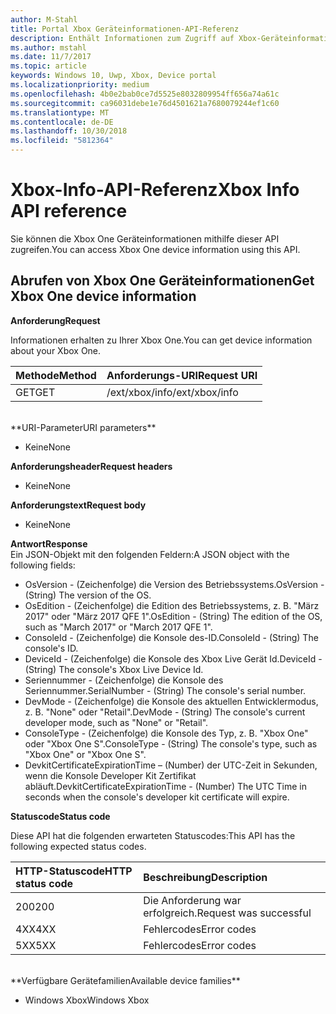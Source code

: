 ```yaml
---
author: M-Stahl
title: Portal Xbox Geräteinformationen-API-Referenz
description: Enthält Informationen zum Zugriff auf Xbox-Geräteinformationen.
ms.author: mstahl
ms.date: 11/7/2017
ms.topic: article
keywords: Windows 10, Uwp, Xbox, Device portal
ms.localizationpriority: medium
ms.openlocfilehash: 4b0e2bab0ce7d5525e8032809954ff656a74a61c
ms.sourcegitcommit: ca96031debe1e76d4501621a7680079244ef1c60
ms.translationtype: MT
ms.contentlocale: de-DE
ms.lasthandoff: 10/30/2018
ms.locfileid: "5812364"
---
```

# <a name="xbox-info-api-reference"></a><span data-ttu-id="e804a-104">Xbox-Info-API-Referenz</span><span class="sxs-lookup"><span data-stu-id="e804a-104">Xbox Info API reference</span></span>   
<span data-ttu-id="e804a-105">Sie können die Xbox One Geräteinformationen mithilfe dieser API zugreifen.</span><span class="sxs-lookup"><span data-stu-id="e804a-105">You can access Xbox One device information using this API.</span></span>

## <a name="get-xbox-one-device-information"></a><span data-ttu-id="e804a-106">Abrufen von Xbox One Geräteinformationen</span><span class="sxs-lookup"><span data-stu-id="e804a-106">Get Xbox One device information</span></span>

**<span data-ttu-id="e804a-107">Anforderung</span><span class="sxs-lookup"><span data-stu-id="e804a-107">Request</span></span>**

<span data-ttu-id="e804a-108">Informationen erhalten zu Ihrer Xbox One.</span><span class="sxs-lookup"><span data-stu-id="e804a-108">You can get device information about your Xbox One.</span></span>

<span data-ttu-id="e804a-109">Methode</span><span class="sxs-lookup"><span data-stu-id="e804a-109">Method</span></span>      | <span data-ttu-id="e804a-110">Anforderungs-URI</span><span class="sxs-lookup"><span data-stu-id="e804a-110">Request URI</span></span>
:------     | :-----
<span data-ttu-id="e804a-111">GET</span><span class="sxs-lookup"><span data-stu-id="e804a-111">GET</span></span> | <span data-ttu-id="e804a-112">/ext/xbox/info</span><span class="sxs-lookup"><span data-stu-id="e804a-112">/ext/xbox/info</span></span>
<br />
**<span data-ttu-id="e804a-113">URI-Parameter</span><span class="sxs-lookup"><span data-stu-id="e804a-113">URI parameters</span></span>**

- <span data-ttu-id="e804a-114">Keine</span><span class="sxs-lookup"><span data-stu-id="e804a-114">None</span></span>

**<span data-ttu-id="e804a-115">Anforderungsheader</span><span class="sxs-lookup"><span data-stu-id="e804a-115">Request headers</span></span>**

- <span data-ttu-id="e804a-116">Keine</span><span class="sxs-lookup"><span data-stu-id="e804a-116">None</span></span>

**<span data-ttu-id="e804a-117">Anforderungstext</span><span class="sxs-lookup"><span data-stu-id="e804a-117">Request body</span></span>**

- <span data-ttu-id="e804a-118">Keine</span><span class="sxs-lookup"><span data-stu-id="e804a-118">None</span></span>

**<span data-ttu-id="e804a-119">Antwort</span><span class="sxs-lookup"><span data-stu-id="e804a-119">Response</span></span>**   
<span data-ttu-id="e804a-120">Ein JSON-Objekt mit den folgenden Feldern:</span><span class="sxs-lookup"><span data-stu-id="e804a-120">A JSON object with the following fields:</span></span>

* <span data-ttu-id="e804a-121">OsVersion - (Zeichenfolge) die Version des Betriebssystems.</span><span class="sxs-lookup"><span data-stu-id="e804a-121">OsVersion - (String) The version of the OS.</span></span>
* <span data-ttu-id="e804a-122">OsEdition - (Zeichenfolge) die Edition des Betriebssystems, z. B. "März 2017" oder "März 2017 QFE 1".</span><span class="sxs-lookup"><span data-stu-id="e804a-122">OsEdition - (String) The edition of the OS, such as "March 2017" or "March 2017 QFE 1".</span></span>
* <span data-ttu-id="e804a-123">ConsoleId - (Zeichenfolge) die Konsole des-ID.</span><span class="sxs-lookup"><span data-stu-id="e804a-123">ConsoleId - (String) The console's ID.</span></span>
* <span data-ttu-id="e804a-124">DeviceId - (Zeichenfolge) die Konsole des Xbox Live Gerät Id.</span><span class="sxs-lookup"><span data-stu-id="e804a-124">DeviceId - (String) The console's Xbox Live Device Id.</span></span>
* <span data-ttu-id="e804a-125">Seriennummer - (Zeichenfolge) die Konsole des Seriennummer.</span><span class="sxs-lookup"><span data-stu-id="e804a-125">SerialNumber - (String) The console's serial number.</span></span>
* <span data-ttu-id="e804a-126">DevMode - (Zeichenfolge) die Konsole des aktuellen Entwicklermodus, z. B. "None" oder "Retail".</span><span class="sxs-lookup"><span data-stu-id="e804a-126">DevMode - (String) The console's current developer mode, such as "None" or "Retail".</span></span>
* <span data-ttu-id="e804a-127">ConsoleType - (Zeichenfolge) die Konsole des Typ, z. B. "Xbox One" oder "Xbox One S".</span><span class="sxs-lookup"><span data-stu-id="e804a-127">ConsoleType - (String) The console's type, such as "Xbox One" or "Xbox One S".</span></span>
* <span data-ttu-id="e804a-128">DevkitCertificateExpirationTime – (Number) der UTC-Zeit in Sekunden, wenn die Konsole Developer Kit Zertifikat abläuft.</span><span class="sxs-lookup"><span data-stu-id="e804a-128">DevkitCertificateExpirationTime - (Number) The UTC Time in seconds when the console's developer kit certificate will expire.</span></span>

**<span data-ttu-id="e804a-129">Statuscode</span><span class="sxs-lookup"><span data-stu-id="e804a-129">Status code</span></span>**

<span data-ttu-id="e804a-130">Diese API hat die folgenden erwarteten Statuscodes:</span><span class="sxs-lookup"><span data-stu-id="e804a-130">This API has the following expected status codes.</span></span>

<span data-ttu-id="e804a-131">HTTP-Statuscode</span><span class="sxs-lookup"><span data-stu-id="e804a-131">HTTP status code</span></span>      | <span data-ttu-id="e804a-132">Beschreibung</span><span class="sxs-lookup"><span data-stu-id="e804a-132">Description</span></span>
:------     | :-----
<span data-ttu-id="e804a-133">200</span><span class="sxs-lookup"><span data-stu-id="e804a-133">200</span></span> | <span data-ttu-id="e804a-134">Die Anforderung war erfolgreich.</span><span class="sxs-lookup"><span data-stu-id="e804a-134">Request was successful</span></span>
<span data-ttu-id="e804a-135">4XX</span><span class="sxs-lookup"><span data-stu-id="e804a-135">4XX</span></span> | <span data-ttu-id="e804a-136">Fehlercodes</span><span class="sxs-lookup"><span data-stu-id="e804a-136">Error codes</span></span>
<span data-ttu-id="e804a-137">5XX</span><span class="sxs-lookup"><span data-stu-id="e804a-137">5XX</span></span> | <span data-ttu-id="e804a-138">Fehlercodes</span><span class="sxs-lookup"><span data-stu-id="e804a-138">Error codes</span></span>

<br />
**<span data-ttu-id="e804a-139">Verfügbare Gerätefamilien</span><span class="sxs-lookup"><span data-stu-id="e804a-139">Available device families</span></span>**

* <span data-ttu-id="e804a-140">Windows Xbox</span><span class="sxs-lookup"><span data-stu-id="e804a-140">Windows Xbox</span></span>
